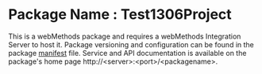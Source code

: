 # Package Name : Test1306Project
This is a webMethods package and requires a webMethods Integration Server to host it. Package versioning and configuration can be found in the package [manifest](./Test1306Project/manifest.v3) file. Service and API documentation is available on the package's home page http://&lt;server&gt;:&lt;port&gt;/&lt;packagename>.